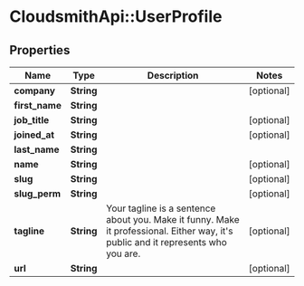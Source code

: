 # CloudsmithApi::UserProfile

## Properties
Name | Type | Description | Notes
------------ | ------------- | ------------- | -------------
**company** | **String** |  | [optional] 
**first_name** | **String** |  | 
**job_title** | **String** |  | [optional] 
**joined_at** | **String** |  | [optional] 
**last_name** | **String** |  | 
**name** | **String** |  | [optional] 
**slug** | **String** |  | [optional] 
**slug_perm** | **String** |  | [optional] 
**tagline** | **String** | Your tagline is a sentence about you. Make it funny. Make it professional. Either way, it&#39;s public and it represents who you are. | [optional] 
**url** | **String** |  | [optional] 


